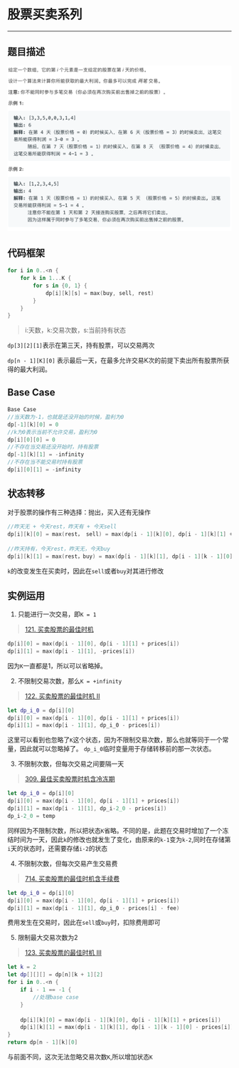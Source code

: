 # 股票买卖系列
---

## 题目描述
![](images/stock.png)

## 代码框架
```Swift
for i in 0..<n {
    for k in 1...K {
        for s in {0, 1} {
            dp[i][k][s] = max(buy, sell, rest)
        }
    }
}
```
> i:天数，k:交易次数，s:当前持有状态

`dp[3][2][1]`表示在第三天，持有股票，可以交易两次

`dp[n - 1][K][0]` 表示最后一天，在最多允许交易K次的前提下卖出所有股票所获得的最大利润。

## Base Case 
```Swift
Base Case
//当天数为-1，也就是还没开始的时候，盈利为0
dp[-1][k][0] = 0
//k为0表示当前不允许交易，盈利为0
dp[i][0][0] = 0      
//不存在当交易还没开始时，持有股票
dp[-1][k][1] = -infinity
//不存在当不能交易时持有股票
dp[i][0][1] = -infinity
```
## 状态转移
对于股票的操作有三种选择：抛出，买入还有无操作
```Swift
//昨天无 + 今天rest，昨天有 + 今天sell
dp[i][k][0] = max(rest， sell) = max(dp[i - 1][k][0], dp[i - 1][k][1] + prices[i]) 

//昨天持有，今天rest，昨天无，今天buy
dp[i][k][1] = max(rest，buy) = max(dp[i - 1][k][1], dp[i - 1][k - 1][0] - prices[i])
```
`k`的改变发生在买卖时，因此在`sell`或者`buy`对其进行修改

## 实例运用
1. 只能进行一次交易，即`K = 1`
> [121. 买卖股票的最佳时机](https://leetcode-cn.com/problems/best-time-to-buy-and-sell-stock/)

```Swift
dp[i][0] = max(dp[i - 1][0], dp[i - 1][1] + prices[i])
dp[i][1] = max(dp[i - 1][1], -prices[i])
```
因为`K`一直都是1，所以可以省略掉。

2. 不限制交易次数，那么`K = +infinity`

> [122. 买卖股票的最佳时机 II](https://leetcode-cn.com/problems/best-time-to-buy-and-sell-stock-ii/)

```Swift
let dp_i_0 = dp[i][0] 
dp[i][0] = max(dp[i - 1][0], dp[i - 1][1] + prices[i])
dp[i][1] = max(dp[i - 1][1], dp_i_0 - prices[i])
```
这里可以看到也忽略了`K`这个状态，因为不限制交易次数，那么也就等同于一个常量，因此就可以忽略掉了。
`dp_i_0`临时变量用于存储转移前的那一次状态。

3. 不限制次数，但每次交易之间要隔一天
   
> [309. 最佳买卖股票时机含冷冻期](https://leetcode-cn.com/problems/best-time-to-buy-and-sell-stock-with-cooldown/)

```Swift
let dp_i_0 = dp[i][0]
dp[i][0] = max(dp[i - 1][0], dp[i - 1][1] + prices[i])
dp[i][1] = max(dp[i - 1][1], dp_i-2_0 - prices[i])
dp_i-2_0 = temp
```
同样因为不限制次数，所以把状态`K`省略。不同的是，此题在交易时增加了一个冻结时间为一天，因此`k`的修改也就发生了变化，由原来的`k-1`变为`k-2`,同时在存储第`i`天的状态时，还需要存储`i-2`的状态


4. 不限制次数，但每次交易产生交易费

> [714. 买卖股票的最佳时机含手续费](https://leetcode-cn.com/problems/best-time-to-buy-and-sell-stock-with-transaction-fee/)

```Swift
let dp_i_0 = dp[i][0]
dp[i][0] = max(dp[i - 1][0], dp[i - 1][1] + prices[i])
dp[i][1] = max(dp[i - 1][1], dp_i_0 - prices[i] - fee)
```
费用发生在交易时，因此在`sell`或`buy`时，扣除费用即可

5. 限制最大交易次数为2
   

> [123. 买卖股票的最佳时机 III](https://leetcode-cn.com/problems/best-time-to-buy-and-sell-stock-iii/solution/tong-su-yi-dong-de-dong-tai-gui-hua-jie-fa-by-marc/)

```Swift
let k = 2
let dp[][][] = dp[n][k + 1][2]
for i in 0..<n {
    if i - 1 == -1 {
        //处理base case
    }

    dp[i][k][0] = max(dp[i - 1][k][0], dp[i - 1][k][1] + prices[i])
    dp[i][k][1] = max(dp[i - 1][k][1], dp[i - 1][k - 1][0] - prices[i])
}
return dp[n - 1][k][0]
```
与前面不同，这次无法忽略交易次数`K`,所以增加状态`K`
